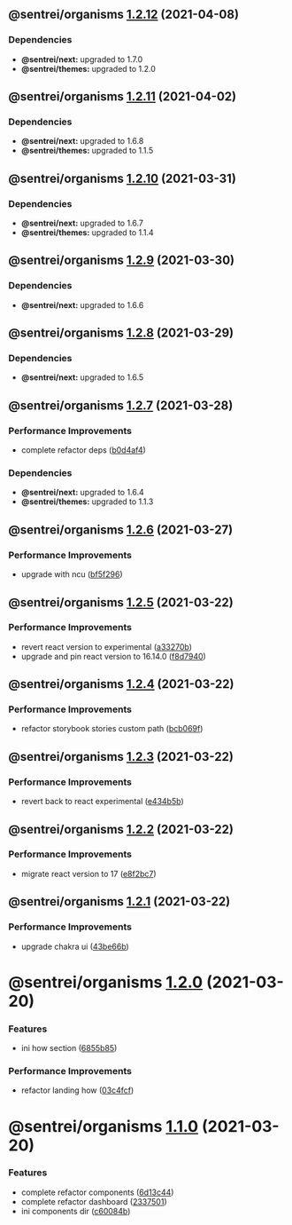 ## @sentrei/organisms [1.2.12](https://github.com/sentrei/sentrei/compare/@sentrei/organisms@1.2.11...@sentrei/organisms@1.2.12) (2021-04-08)

### Dependencies

- **@sentrei/next:** upgraded to 1.7.0
- **@sentrei/themes:** upgraded to 1.2.0

## @sentrei/organisms [1.2.11](https://github.com/sentrei/sentrei/compare/@sentrei/organisms@1.2.10...@sentrei/organisms@1.2.11) (2021-04-02)

### Dependencies

- **@sentrei/next:** upgraded to 1.6.8
- **@sentrei/themes:** upgraded to 1.1.5

## @sentrei/organisms [1.2.10](https://github.com/sentrei/sentrei/compare/@sentrei/organisms@1.2.9...@sentrei/organisms@1.2.10) (2021-03-31)

### Dependencies

- **@sentrei/next:** upgraded to 1.6.7
- **@sentrei/themes:** upgraded to 1.1.4

## @sentrei/organisms [1.2.9](https://github.com/sentrei/sentrei/compare/@sentrei/organisms@1.2.8...@sentrei/organisms@1.2.9) (2021-03-30)

### Dependencies

- **@sentrei/next:** upgraded to 1.6.6

## @sentrei/organisms [1.2.8](https://github.com/sentrei/sentrei/compare/@sentrei/organisms@1.2.7...@sentrei/organisms@1.2.8) (2021-03-29)

### Dependencies

- **@sentrei/next:** upgraded to 1.6.5

## @sentrei/organisms [1.2.7](https://github.com/sentrei/sentrei/compare/@sentrei/organisms@1.2.6...@sentrei/organisms@1.2.7) (2021-03-28)

### Performance Improvements

- complete refactor deps ([b0d4af4](https://github.com/sentrei/sentrei/commit/b0d4af47a9c4156fd24187ab78a8aa9607bd4b07))

### Dependencies

- **@sentrei/next:** upgraded to 1.6.4
- **@sentrei/themes:** upgraded to 1.1.3

## @sentrei/organisms [1.2.6](https://github.com/sentrei/sentrei/compare/@sentrei/organisms@1.2.5...@sentrei/organisms@1.2.6) (2021-03-27)

### Performance Improvements

- upgrade with ncu ([bf5f296](https://github.com/sentrei/sentrei/commit/bf5f2966fc9cb75294d2b3f2355081a86a06c14a))

## @sentrei/organisms [1.2.5](https://github.com/sentrei/sentrei/compare/@sentrei/organisms@1.2.4...@sentrei/organisms@1.2.5) (2021-03-22)

### Performance Improvements

- revert react version to experimental ([a33270b](https://github.com/sentrei/sentrei/commit/a33270bc053426f7b53305eca7ebe6b4076668f5))
- upgrade and pin react version to 16.14.0 ([f8d7940](https://github.com/sentrei/sentrei/commit/f8d794076af5c20033436b4eeae4729e2237f75c))

## @sentrei/organisms [1.2.4](https://github.com/sentrei/sentrei/compare/@sentrei/organisms@1.2.3...@sentrei/organisms@1.2.4) (2021-03-22)

### Performance Improvements

- refactor storybook stories custom path ([bcb069f](https://github.com/sentrei/sentrei/commit/bcb069f32f78e30bcfb51b16809204fe8c3a6306))

## @sentrei/organisms [1.2.3](https://github.com/sentrei/sentrei/compare/@sentrei/organisms@1.2.2...@sentrei/organisms@1.2.3) (2021-03-22)

### Performance Improvements

- revert back to react experimental ([e434b5b](https://github.com/sentrei/sentrei/commit/e434b5bf19e7021e5b325140fdfa948f3cb750b9))

## @sentrei/organisms [1.2.2](https://github.com/sentrei/sentrei/compare/@sentrei/organisms@1.2.1...@sentrei/organisms@1.2.2) (2021-03-22)

### Performance Improvements

- migrate react version to 17 ([e8f2bc7](https://github.com/sentrei/sentrei/commit/e8f2bc7089f1b52d9126af309b37dc48080a4421))

## @sentrei/organisms [1.2.1](https://github.com/sentrei/sentrei/compare/@sentrei/organisms@1.2.0...@sentrei/organisms@1.2.1) (2021-03-22)

### Performance Improvements

- upgrade chakra ui ([43be66b](https://github.com/sentrei/sentrei/commit/43be66b0fcd99e5bf496156bbecb3f292a395365))

# @sentrei/organisms [1.2.0](https://github.com/sentrei/sentrei/compare/@sentrei/organisms@1.1.0...@sentrei/organisms@1.2.0) (2021-03-20)

### Features

- ini how section ([6855b85](https://github.com/sentrei/sentrei/commit/6855b85b1da35d6ff6ac232b71818d1672607a5b))

### Performance Improvements

- refactor landing how ([03c4fcf](https://github.com/sentrei/sentrei/commit/03c4fcff3365a2ae295c5180264cdde8e809a73d))

# @sentrei/organisms [1.1.0](https://github.com/sentrei/sentrei/compare/@sentrei/organisms@1.0.0...@sentrei/organisms@1.1.0) (2021-03-20)

### Features

- complete refactor components ([6d13c44](https://github.com/sentrei/sentrei/commit/6d13c44e7b58c1eee353a7c3b9e71edfaa764096))
- complete refactor dashboard ([2337501](https://github.com/sentrei/sentrei/commit/2337501423d8770572c232c858fac71c0599327c))
- ini components dir ([c60084b](https://github.com/sentrei/sentrei/commit/c60084b60ab6692d851372080135e05a0490454a))
